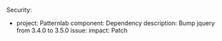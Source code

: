 Security:
  - project: Patternlab
    component: Dependency
    description: Bump jquery from 3.4.0 to 3.5.0
    issue:
    impact: Patch